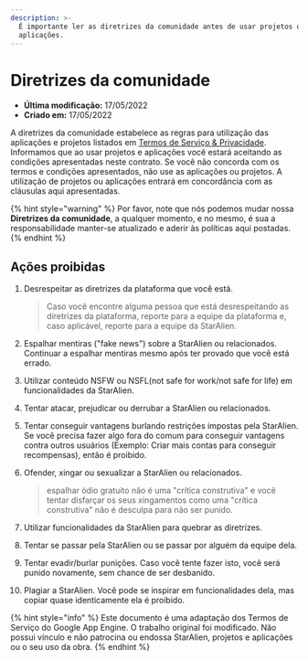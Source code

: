 ```yaml
---
description: >-
  É importante ler as diretrizes da comunidade antes de usar projetos ou
  aplicações.
---
```


# Diretrizes da comunidade

* **Última modificação:** 17/05/2022
* **Criado em:** 17/05/2022

A diretrizes da comunidade estabelece as regras para utilização das aplicações e projetos listados em [Termos de Serviço & Privacidade](https://docs.staralienbot.com/termos). Informamos que ao usar projetos e aplicações você estará aceitando as condições apresentadas neste contrato. Se você não concorda com os termos e condições apresentados, não use as aplicações ou projetos. A utilização de projetos ou aplicações entrará em concordância com as cláusulas aqui apresentadas.

{% hint style="warning" %}
Por favor, note que nós podemos mudar nossa **Diretrizes da comunidade**, a qualquer momento, e no mesmo, é sua a responsabilidade manter-se atualizado e aderir às políticas aqui postadas.
{% endhint %}

## Ações proibidas

1.  Desrespeitar as diretrizes da plataforma que você está.

    > Caso você encontre alguma pessoa que está desrespeitando as diretrizes da plataforma, reporte para a equipe da plataforma e, caso aplicável, reporte para a equipe da StarAlien.
2. Espalhar mentiras ("fake news") sobre a StarAlien ou relacionados. Continuar a espalhar mentiras mesmo após ter provado que você está errado.
3. Utilizar conteúdo NSFW ou NSFL(not safe for work/not safe for life) em funcionalidades da StarAlien.
4. Tentar atacar, prejudicar ou derrubar a StarAlien ou relacionados.
5. Tentar conseguir vantagens burlando restrições impostas pela StarAlien. Se você precisa fazer algo fora do comum para conseguir vantagens contra outros usuários (Exemplo: Criar mais contas para conseguir recompensas), então é proibido.
6. Ofender, xingar ou sexualizar a StarAlien ou relacionados.

    > espalhar ódio gratuito não é uma "crítica construtiva" e você tentar disfarçar os seus xingamentos como uma "crítica construtiva" não é desculpa para não ser punido.
7. Utilizar funcionalidades da StarAlien para quebrar as diretrizes.
8. Tentar se passar pela StarAlien ou se passar por alguém da equipe dela.
9. Tentar evadir/burlar punições. Caso você tente fazer isto, você será punido novamente, sem chance de ser desbanido.
10. Plagiar a StarAlien. Você pode se inspirar em funcionalidades dela, mas copiar quase identicamente ela é proibido.

{% hint style="info" %}
Este documento é uma adaptação dos Termos de Serviço do Google App Engine. O trabalho original foi modificado. Não possui vínculo e não patrocina ou endossa StarAlien, projetos e aplicações ou o seu uso da obra.
{% endhint %}
